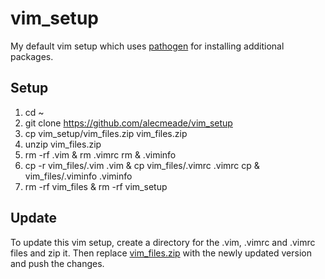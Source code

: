 # vim_setup
My default vim setup which uses [pathogen](https://github.com/tpope/vim-pathogen) for installing additional packages. 

## Setup
1. cd ~
2. git clone https://github.com/alecmeade/vim_setup
3. cp vim_setup/vim_files.zip vim_files.zip
4. unzip vim_files.zip
5. rm -rf .vim & rm .vimrc rm & .viminfo
6. cp -r vim_files/.vim .vim & cp vim_files/.vimrc .vimrc cp & vim_files/.viminfo .viminfo
7. rm -rf vim_files & rm -rf vim_setup

## Update
To update this vim setup, create a directory for the .vim, .vimrc and .vimrc files and zip it. Then replace [vim_files.zip](https://github.com/alecmeade/vim_setup/blob/master/vim_files.zip) with the newly updated version and push the changes.
